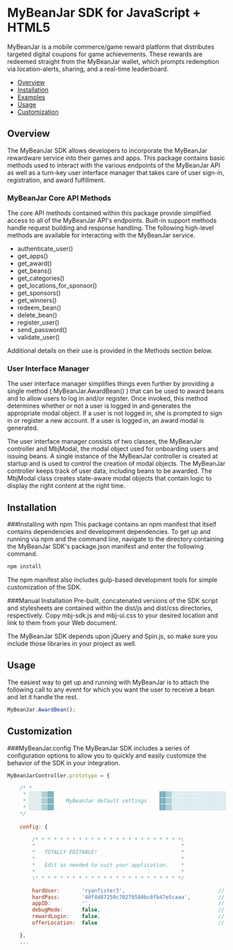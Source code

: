 # MyBeanJar SDK for JavaScript + HTML5

MyBeanJar is a mobile commerce/game reward platform that distributes targeted digital coupons for game achievements. These rewards are redeemed straight from the MyBeanJar wallet, which prompts redemption via location-alerts, sharing, and a real-time leaderboard.

* [Overview](#overview)
* [Installation](#installation)
* [Examples](#examples)
* [Usage](#usage)
* [Customization](#customization)

<a name="overview"></a>
## Overview
The MyBeanJar SDK allows developers to incorporate the MyBeanJar rewardware service into their games and apps. This package contains basic methods used to interact with the various endpoints of the MyBeanJar API as well as a turn-key user interface manager that takes care of user sign-in, registration, and award fulfillment.

### MyBeanJar Core API Methods
The core API methods contained within this package provide simplified access to all of the MyBeanJar API's endpoints. Built-in support methods handle request building and response handling. The following high-level methods are available for interacting with the MyBeanJar service.

* authenticate_user()
* get_apps()
* get_award()
* get_beans()
* get_categories()
* get_locations_for_sponsor()
* get_sponsors()
* get_winners()
* redeem_bean()
* delete_bean()
* register_user()
* send_password()
* validate_user()

Additional details on their use is provided in the Methods section below.



### User Interface Manager
The user interface manager simplifies things even further by providing a single method ( MyBeanJar.AwardBean() ) that can be used to award beans and to allow users to log in and/or register. Once invoked, this method determines whether or not a user is logged in and generates the appropriate modal object. If a user is not logged in, she is prompted to sign in or register a new account. If a user is logged in, an award modal is generated.

The user interface manager consists of two classes, the MyBeanJar controller and MbjModal, the modal object used for onboarding users and issuing beans. A single instance of the MyBeanJar controller is created at startup and is used to control the creation of modal objects. The MyBeanJar controller keeps track of user data, including beans to be awarded. The MbjModal class creates state-aware modal objects that contain logic to display the right content at the right time.



<a name="installation"></a>
## Installation

###Installing with npm
This package contains an npm manifest that itself contains dependencies and development dependencies. To get up and running via npm and the command line, navigate to the directory containing the MyBeanJar SDK's package.json manifest and enter the following command.

```sh
npm install
```

The npm manifest also includes gulp-based development tools for simple customization of the SDK.



###Manual Installation
Pre-built, concatenated versions of the SDK script and stylesheets are contained within the dist/js and dist/css directories, respectively. Copy mbj-sdk.js and mbj-ui.css to your desired location and link to them from your Web document.

The MyBeanJar SDK depends upon jQuery and Spin.js, so make sure you include those libraries in your project as well.



<a name="usage"></a>
## Usage

The easiest way to get up and running with MyBeanJar is to attach the following call to any event for which you want the user to receive a bean and let it handle the rest.

```javascript
MyBeanJar.AwardBean();
```


<a name="customization"></a>
## Customization

###MyBeanJar.config
The MyBeanJar SDK includes a series of configuration options to allow you to quickly and easily customize the behavior of the SDK in your integration.

```javascript
MyBeanJarController.prototype = {

    /* *
     * ░░░░▒▒▓▓                                  ▓▓▒▒░░░░░░░░░░░░░░░░░░░░░░░░░░░░░░░░░░░░░░░░░░░░░░░░░░░░░░░░░░░░░░░░░░░░░░░░░░░░
     * ░░░░▒▒▓▓    MyBeanJar default settings    ▓▓▒▒░░░░░░░░░░░░░░░░░░░░░░░░░░░░░░░░░░░░░░░░░░░░░░░░░░░░░░░░░░░░░░░░░░░░░░░░░░░░
     * ░░░░▒▒▓▓                                  ▓▓▒▒░░░░░░░░░░░░░░░░░░░░░░░░░░░░░░░░░░░░░░░░░░░░░░░░░░░░░░░░░░░░░░░░░░░░░░░░░░░░
    */
    
    config: { 

        /* * * * * * * * * * * * * * * * * * * * * * * *\
        *                                               *
        *   TOTALLY EDITABLE!                           *
        *                                               *
        *   Edit as needed to suit your application.    *
        *                                               *
        \* * * * * * * * * * * * * * * * * * * * * * * */

        hardUser:       'ryanfister3',                              // Username for use with API calls not related to actual user
        hardPass:       '40f4d87250c70278580bc8fb47e5caaa',         // Password for use with API calls not related to actual user
        appID:          '',                                         // The app key to be used to make API requests (visit http://mybeanjar.com for details)
        debugMode:      false,                                      // Enable/disable debug logging
        rewardLogin:    false,                                      // Enable/disable awards for user log-ins
        offerLocation:  false                                       // Enable/disable the option to use location during registration (NOTE: CURRENTLY DISABLED ON SERVER)

    },
    ...
```


